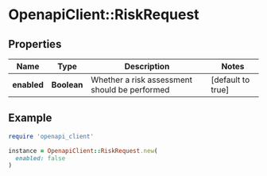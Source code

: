 # OpenapiClient::RiskRequest

## Properties

| Name | Type | Description | Notes |
| ---- | ---- | ----------- | ----- |
| **enabled** | **Boolean** | Whether a risk assessment should be performed | [default to true] |

## Example

```ruby
require 'openapi_client'

instance = OpenapiClient::RiskRequest.new(
  enabled: false
)
```

